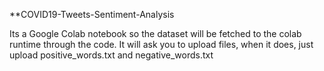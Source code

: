 **COVID19-Tweets-Sentiment-Analysis

Its a Google Colab notebook so the dataset will be fetched to the colab runtime through the code. It will ask you to upload files, when it does, just upload positive_words.txt and negative_words.txt
